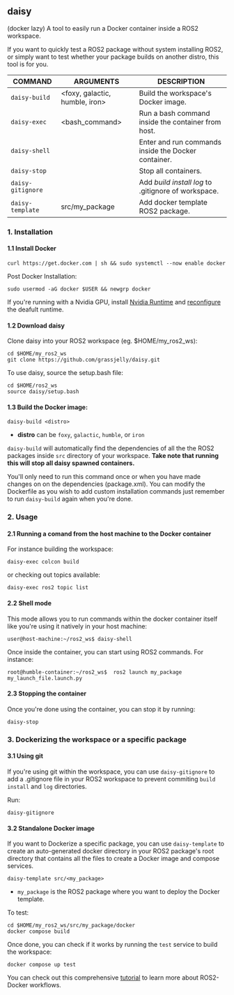 ## daisy 
(docker lazy)
A tool to easily run a Docker container inside a ROS2 workspace. 

If you want to quickly test a ROS2 package without system installing ROS2, or simply want to test whether your package builds on another distro, this tool is for you.

| COMMAND           | ARGUMENTS                    | DESCRIPTION                                             |
|-------------------|------------------------------|---------------------------------------------------------|
| `daisy-build`     |<foxy, galactic, humble, iron>| Build the workspace's Docker image.                     |
| `daisy-exec`      |<bash_command>                | Run a bash command inside the container from host.      |
| `daisy-shell`     |                              | Enter and run commands inside the Docker container.     |     
| `daisy-stop`      |                              | Stop all containers.                                    |
| `daisy-gitignore` |                              | Add _build_ _install_ _log_ to .gitignore of workspace. |
| `daisy-template`  |src/my_package                | Add docker template ROS2 package.                       |

### 1. Installation

#### 1.1 Install Docker
```
curl https://get.docker.com | sh && sudo systemctl --now enable docker
```
Post Docker Installation:
```
sudo usermod -aG docker $USER && newgrp docker
```
If you're running with a Nvidia GPU, install [Nvidia Runtime](https://github.com/NVIDIA/nvidia-container-runtime#installation) and [reconfigure](https://github.com/NVIDIA/nvidia-container-runtime#daemon-configuration-file) the deafult runtime.

#### 1.2 Download daisy
Clone daisy into your ROS2 workspace (eg. $HOME/my_ros2_ws):
```
cd $HOME/my_ros2_ws
git clone https://github.com/grassjelly/daisy.git
```
To use daisy, source the setup.bash file:
```
cd $HOME/ros2_ws
source daisy/setup.bash
```
#### 1.3 Build the Docker image:
```
daisy-build <distro>
```
- **distro** can be `foxy`, `galactic`, `humble`, or `iron`

`daisy-build` will automatically find the dependencies of all the the ROS2 packages inside `src` directory of your workspace. **Take note that running this will stop all daisy spawned containers.**

You'll only need to run this command once or when you have made changes on on the dependencies (package.xml). You can modify the Dockerfile as you wish to add custom installation commands just remember to run `daisy-build` again when you're done.

### 2. Usage
#### 2.1 Running a comand from the host machine to the Docker container

For instance building the workspace:
```
daisy-exec colcon build
```
or checking out topics available:
```
daisy-exec ros2 topic list
```

#### 2.2 Shell mode
This mode allows you to run commands within the docker container itself like you're using it natively in your host machine:
```
user@host-machine:~/ros2_ws$ daisy-shell
```
Once inside the container, you can start using ROS2 commands. For instance:
```
root@humble-container:~/ros2_ws$  ros2 launch my_package my_launch_file.launch.py
```
#### 2.3 Stopping the container
Once you're done using the container, you can stop it by running:
```
daisy-stop
```

### 3. Dockerizing the workspace or a specific package

#### 3.1 Using git
If you're using git within the workspace, you can use `daisy-gitignore` to add a .gitignore file in your ROS2 workspace to prevent commiting `build` `install` and `log` directories.

Run:
```
daisy-gitignore
```

#### 3.2 Standalone Docker image
If you want to Dockerize a specific package, you can use `daisy-template` to create an auto-generated docker directory in your ROS2 package's root directory that contains all the files to create a Docker image and compose services.

```
daisy-template src/<my_package>
```
- `my_package` is the ROS2 package where you want to deploy the Docker template.

To test:
```
cd $HOME/my_ros2_ws/src/my_package/docker
docker compose build
```

Once done, you can check if it works by running the `test` service to build the workspace:
```
docker compose up test
```

You can check out this comprehensive [tutorial](https://roboticseabass.com/2023/07/09/updated-guide-docker-and-ros2/) to learn more about ROS2-Docker workflows.